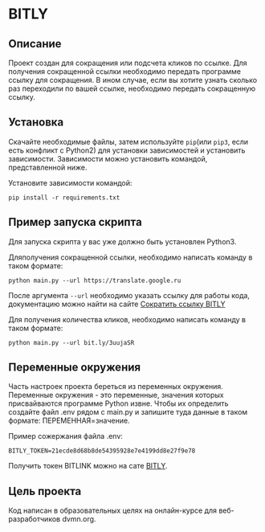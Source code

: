 # BITLY
## Описание
Проект создан для сокращения или подсчета кликов по ссылке. Для получения сокращенной ссылки необходимо передать программе ссылку для сокращения. В ином случае, если вы хотите узнать сколько раз переходили по вашей ссылке, необходимо передать сокращенную ссылку.
## Установка
Скачайте необходимые файлы, затем используйте `pip`(или `pip3`, если есть конфликт с Python2) для установки зависимостей и установить зависимости. Зависимости можно установить командой, представленной ниже.

Установите зависимости командой:

```
pip install -r requirements.txt
```
## Пример запуска скрипта
Для запуска скрипта у вас уже должно быть установлен Python3.

Дляполучения сокращенной ссылки, необходимо написать команду в таком формате:

```
python main.py --url https://translate.google.ru
```
После аргумента `--url` необходимо указать ссылку для работы кода, документацию можно найти на сайте [Сократить ссылку BITLY](https://gist.github.com/dvmn-tasks/58f5fdf7b8eb61ea4ed1b528b74d1ab5)

Для получения количества кликов, необходимо написать команду в таком формате:

```
python main.py --url bit.ly/3uujaSR
```
## Переменные окружения
Часть настроек проекта береться из переменных окружения. Переменные окружения - это переменные, значения которых присвайваются программе Python извне. Чтобы их определить создайте файл .env рядом с main.py и запишите туда данные в таком формате: ПЕРЕМЕННАЯ=значение.

Пример  сожержания файла .env:

```
BITLY_TOKEN=21ecde8d68b8de54395928e7e4199dd8e27f9e78
```

Получить токен BITLINK можно на сате [BITLY](https://bitly.com/a/oauth_apps).

## Цель проекта
Код написан в образовательных целях на онлайн-курсе для веб-разработчиков dvmn.org.
